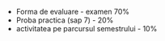 - Forma de evaluare - examen 70%
- Proba practica (sap 7) - 20%
- activitatea pe parcursul semestrului - 10%
